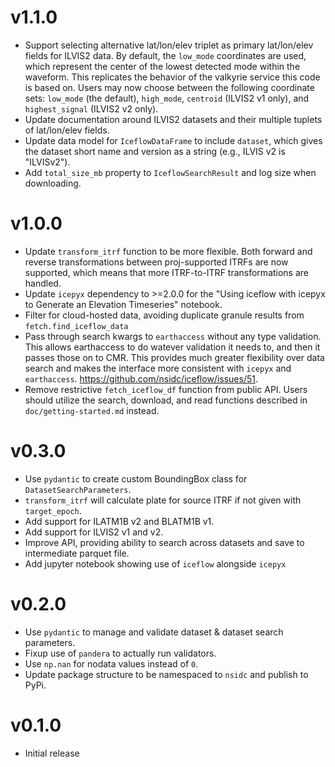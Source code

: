 # v1.1.0

- Support selecting alternative lat/lon/elev triplet as primary lat/lon/elev
  fields for ILVIS2 data. By default, the `low_mode` coordinates are used, which
  represent the center of the lowest detected mode within the waveform. This
  replicates the behavior of the valkyrie service this code is based on. Users
  may now choose between the following coordinate sets: `low_mode` (the
  default), `high_mode`, `centroid` (ILVIS2 v1 only), and `highest_signal`
  (ILVIS2 v2 only).
- Update documentation around ILVIS2 datasets and their multiple tuplets of
  lat/lon/elev fields.
- Update data model for `IceflowDataFrame` to include `dataset`, which gives the
  dataset short name and version as a string (e.g., ILVIS v2 is "ILVISv2").
- Add `total_size_mb` property to `IceflowSearchResult` and log size when
  downloading.

# v1.0.0

- Update `transform_itrf` function to be more flexible. Both forward and reverse
  transformations between proj-supported ITRFs are now supported, which means
  that more ITRF-to-ITRF transformations are handled.
- Update `icepyx` dependency to >=2.0.0 for the "Using iceflow with icepyx to
  Generate an Elevation Timeseries" notebook.
- Filter for cloud-hosted data, avoiding duplicate granule results from
  `fetch.find_iceflow_data`
- Pass through search kwargs to `earthaccess` without any type validation. This
  allows earthaccess to do watever validation it needs to, and then it passes
  those on to CMR. This provides much greater flexibility over data search and
  makes the interface more consistent with `icepyx` and `earthaccess`.
  https://github.com/nsidc/iceflow/issues/51.
- Remove restrictive `fetch_iceflow_df` function from public API. Users should
  utilize the search, download, and read functions described in
  `doc/getting-started.md` instead.

# v0.3.0

- Use `pydantic` to create custom BoundingBox class for
  `DatasetSearchParameters`.
- `transform_itrf` will calculate plate for source ITRF if not given with
  `target_epoch`.
- Add support for ILATM1B v2 and BLATM1B v1.
- Add support for ILVIS2 v1 and v2.
- Improve API, providing ability to search across datasets and save to
  intermediate parquet file.
- Add jupyter notebook showing use of `iceflow` alongside `icepyx`

# v0.2.0

- Use `pydantic` to manage and validate dataset & dataset search parameters.
- Fixup use of `pandera` to actually run validators.
- Use `np.nan` for nodata values instead of `0`.
- Update package structure to be namespaced to `nsidc` and publish to PyPi.

# v0.1.0

- Initial release
